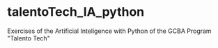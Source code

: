 # talentoTech_IA_python
Exercises of the Artificial Inteligence with Python of the GCBA Program "Talento Tech"
